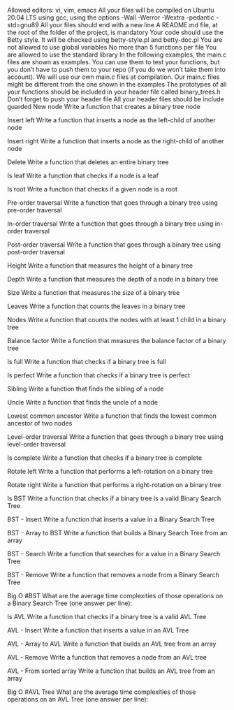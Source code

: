 Allowed editors: vi, vim, emacs
All your files will be compiled on Ubuntu 20.04 LTS using gcc, using the options -Wall -Werror -Wextra -pedantic -std=gnu89
All your files should end with a new line
A README.md file, at the root of the folder of the project, is mandatory
Your code should use the Betty style. It will be checked using betty-style.pl and betty-doc.pl
You are not allowed to use global variables
No more than 5 functions per file
You are allowed to use the standard library
In the following examples, the main.c files are shown as examples. You can use them to test your functions, but you don’t have to push them to your repo (if you do we won’t take them into account). We will use our own main.c files at compilation. Our main.c files might be different from the one shown in the examples
The prototypes of all your functions should be included in your header file called binary_trees.h
Don’t forget to push your header file
All your header files should be include guarded
New node Write a function that creates a binary tree node

Insert left Write a function that inserts a node as the left-child of another node

Insert right Write a function that inserts a node as the right-child of another node

Delete Write a function that deletes an entire binary tree

Is leaf Write a function that checks if a node is a leaf

Is root Write a function that checks if a given node is a root

Pre-order traversal Write a function that goes through a binary tree using pre-order traversal

In-order traversal Write a function that goes through a binary tree using in-order traversal

Post-order traversal Write a function that goes through a binary tree using post-order traversal

Height Write a function that measures the height of a binary tree

Depth Write a function that measures the depth of a node in a binary tree

Size Write a function that measures the size of a binary tree

Leaves Write a function that counts the leaves in a binary tree

Nodes Write a function that counts the nodes with at least 1 child in a binary tree

Balance factor Write a function that measures the balance factor of a binary tree

Is full Write a function that checks if a binary tree is full

Is perfect Write a function that checks if a binary tree is perfect

Sibling Write a function that finds the sibling of a node

Uncle Write a function that finds the uncle of a node

Lowest common ancestor Write a function that finds the lowest common ancestor of two nodes

Level-order traversal Write a function that goes through a binary tree using level-order traversal

Is complete Write a function that checks if a binary tree is complete

Rotate left Write a function that performs a left-rotation on a binary tree

Rotate right Write a function that performs a right-rotation on a binary tree

Is BST Write a function that checks if a binary tree is a valid Binary Search Tree

BST - Insert Write a function that inserts a value in a Binary Search Tree

BST - Array to BST Write a function that builds a Binary Search Tree from an array

BST - Search Write a function that searches for a value in a Binary Search Tree

BST - Remove Write a function that removes a node from a Binary Search Tree

Big O #BST What are the average time complexities of those operations on a Binary Search Tree (one answer per line):

Is AVL Write a function that checks if a binary tree is a valid AVL Tree

AVL - Insert Write a function that inserts a value in an AVL Tree

AVL - Array to AVL Write a function that builds an AVL tree from an array

AVL - Remove Write a function that removes a node from an AVL tree

AVL - From sorted array Write a function that builds an AVL tree from an array

Big O #AVL Tree What are the average time complexities of those operations on an AVL Tree (one answer per line):
